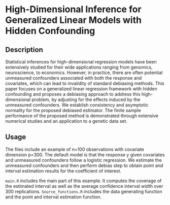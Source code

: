 # High-Dimensional Inference for Generalized Linear Models with Hidden Confounding

## Description 

Statistical inferences for high-dimensional regression models have been extensively studied for their wide applications ranging from genomics, neuroscience, to economics. However, in practice, there are often potential unmeasured confounders associated with both the response and covariates, which can lead to invalidity of standard debiasing methods. This paper focuses on a generalized linear regression framework with hidden confounding and proposes a debiasing approach to address this high-dimensional problem, by adjusting for the effects induced by the unmeasured confounders. We establish consistency and asymptotic normality for the proposed debiased estimator. The finite sample performance of the proposed method is demonstrated through extensive numerical studies and an application to a genetic data set.

## Usage

The files include an example of n=100 observations with covariate dimension p=300. The default model is that the response y given covariates and unmeasured confounders follow a logistic regression. We estimate the unmeasured confounders and then perform debias step to obtain point and interval estimation results for the coefficient of interest. 

``main.R`` includes the main part of this example. It computes the coverage of the estimated interval as well as the average confidence interval width over 300 replications.
``Source_functions.R`` includes the data generating function and the point and interval estimation function.
